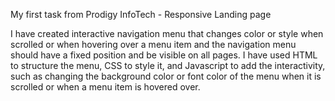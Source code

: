 My first task from Prodigy InfoTech - Responsive Landing page

I have created interactive navigation menu that changes color or style when scrolled or when hovering over a menu item and the navigation menu should have a fixed position and be visible on all pages. I have used HTML to structure the menu, CSS to style it, and Javascript to add the interactivity, such as changing the background color or font color of the menu when it is scrolled or when a menu item is hovered over.
